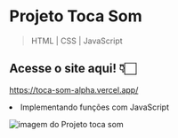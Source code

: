 <h1>Projeto Toca Som</h1>

> HTML | CSS | JavaScript

## Acesse o site aqui! 👇🏻
https://toca-som-alpha.vercel.app/
<li>Implementando funções com JavaScript</li>

![imagem do Projeto toca som](https://user-images.githubusercontent.com/115025421/231538153-07c01c7b-0bc6-4f9f-9df5-d240efb2bc3d.png)
